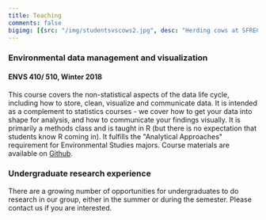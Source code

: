 ```yaml
---
title: Teaching
comments: false
bigimg: [{src: "/img/studentsvscows2.jpg", desc: "Herding cows at SFREC"}]
---
```



### Environmental data management and visualization
#### ENVS 410/ 510, Winter 2018
This course covers the non-statistical aspects of the data life cycle, including how to store, clean, visualize and communicate data. It is intended as a complement to statistics courses - we cover how to get your data into shape for analysis, and how to communicate your findings visually. It is primarily a methods class and is taught in R (but there is no expectation that students know R coming in). It fulfills the "Analytical Approaches" requirement for Environmental Studies majors. Course materials are available on [Github](https://github.com/laurenmh/envs-data-course).

### Undergraduate research experience
There are a growing number of opportunities for undergraduates to do research in our group, either in the summer or during the semester. Please contact us if you are interested.